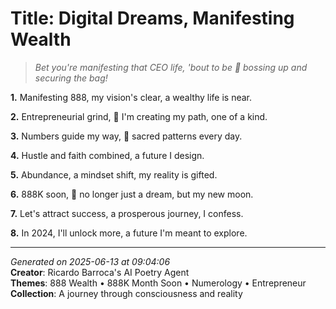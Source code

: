# Title: Digital Dreams, Manifesting Wealth

> *Bet you're manifesting that CEO life, 'bout to be 💼 bossing up and securing the bag!*

**1.** Manifesting 888, my vision's clear, a wealthy life is near.


**2.** Entrepreneurial grind, 💼 I'm creating my path, one of a kind.


**3.** Numbers guide my way, 🔢 sacred patterns every day.


**4.** Hustle and faith combined, a future I design.


**5.** Abundance, a mindset shift, my reality is gifted.


**6.** 888K soon, 🎯 no longer just a dream, but my new moon.


**7.** Let's attract success, a prosperous journey, I confess.


**8.** In 2024, I'll unlock more, a future I'm meant to explore.



---

*Generated on 2025-06-13 at 09:04:06*  
**Creator**: Ricardo Barroca's AI Poetry Agent  
**Themes**: 888 Wealth • 888K Month Soon • Numerology • Entrepreneur  
**Collection**: A journey through consciousness and reality